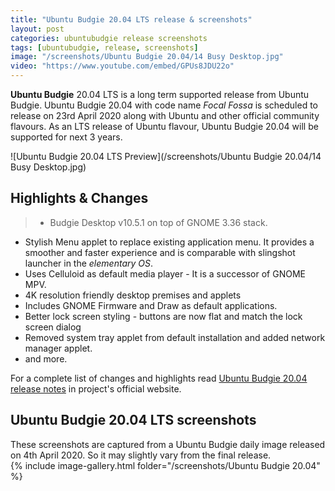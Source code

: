 ```yaml
---
title: "Ubuntu Budgie 20.04 LTS release & screenshots"
layout: post
categories: ubuntubudgie release screenshots
tags: [ubuntubudgie, release, screenshots]
image: "/screenshots/Ubuntu Budgie 20.04/14 Busy Desktop.jpg"
video: "https://www.youtube.com/embed/GPUs8JDU22o"
---
```


**Ubuntu Budgie** 20.04 LTS is a long term supported release from Ubuntu Budgie. Ubuntu Budgie 20.04 with code name *Focal Fossa* is scheduled to release on 23rd April 2020 along with Ubuntu and other official community flavours. As an LTS release of Ubuntu flavour, Ubuntu Budgie 20.04 will be supported for next 3 years.

![Ubuntu Budgie 20.04 LTS Preview](/screenshots/Ubuntu Budgie 20.04/14 Busy Desktop.jpg)

## Highlights & Changes
> - Budgie Desktop v10.5.1 on top of GNOME 3.36 stack.
- Stylish Menu applet to replace existing application menu. It provides a smoother and faster experience and is comparable with slingshot launcher in the *elementary OS*.
- Uses Celluloid as default media player - It is a successor of GNOME MPV.
- 4K resolution friendly desktop premises and applets
- Includes GNOME Firmware and Draw as default applications.
- Better lock screen styling - buttons are now flat and match the lock screen dialog
- Removed system tray applet from default installation and added network manager applet.
- and more.

For a complete list of changes and highlights read [Ubuntu Budgie 20.04 release notes](https://ubuntubudgie.org/2020/04/02/ubuntu-budgie-20-04lts-release-notes/) in project's official website.

## Ubuntu Budgie 20.04 LTS screenshots
<div class="alert alert-info">These screenshots are captured from a Ubuntu Budgie daily image released on 4th April 2020. So it may slightly vary from the final release.</div>
{% include image-gallery.html folder="/screenshots/Ubuntu Budgie 20.04" %}



